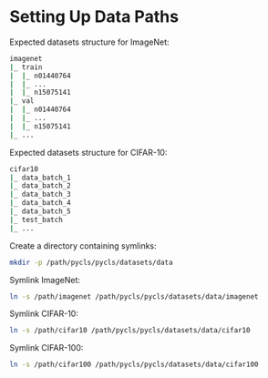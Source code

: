# Setting Up Data Paths

Expected datasets structure for ImageNet:

```bash
imagenet
|_ train
|  |_ n01440764
|  |_ ...
|  |_ n15075141
|_ val
|  |_ n01440764
|  |_ ...
|  |_ n15075141
|_ ...
```

Expected datasets structure for CIFAR-10:

```bash
cifar10
|_ data_batch_1
|_ data_batch_2
|_ data_batch_3
|_ data_batch_4
|_ data_batch_5
|_ test_batch
|_ ...
```

Create a directory containing symlinks:

```bash
mkdir -p /path/pycls/pycls/datasets/data
```

Symlink ImageNet:

```bash
ln -s /path/imagenet /path/pycls/pycls/datasets/data/imagenet
```

Symlink CIFAR-10:

```bash
ln -s /path/cifar10 /path/pycls/pycls/datasets/data/cifar10
```

Symlink CIFAR-100:

```bash
ln -s /path/cifar100 /path/pycls/pycls/datasets/data/cifar100
```

